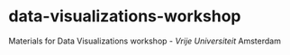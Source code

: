 # data-visualizations-workshop
Materials for Data Visualizations workshop - _Vrije Universiteit_ Amsterdam
